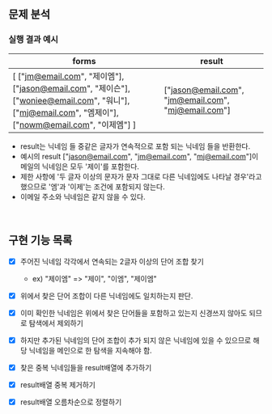 


## 문제 분석


### 실행 결과 예시


| forms | result |
| --- | --- |
| [ ["jm@email.com", "제이엠"], ["jason@email.com", "제이슨"], ["woniee@email.com", "워니"], ["mj@email.com", "엠제이"], ["nowm@email.com", "이제엠"] ] | ["jason@email.com", "jm@email.com", "mj@email.com"] |



- result는 닉네임 들 중같은 글자가 연속적으로 포함 되는 닉네임 들을 반환한다.
- 예시의 result ["jason@email.com", "jm@email.com", "mj@email.com"]이메일의 닉네임은 모두 '제이'를 포함한다.
- 제한 사항에 '두 글자 이상의 문자가 문자 그대로 다른 닉네임에도 나타날 경우'라고 했으므로 '엠'과 '이제'는 조건에 포함되지 않는다.
- 이메일 주소와 닉네임은 같지 않을 수 있다.

 </br>

## 구현 기능 목록


+ [x] 주어진 닉네임 각각에서 연속되는 2글자 이상의 단어 조합 찾기
  - ex) "제이엠" => "제이", "이엠", "제이엠"

+ [x] 위에서 찾은 단어 조합이 다른 닉네임에도 일치하는지 판단.
+ [x] 이미 확인한 닉네임은 위에서 찾은 단어들을 포함하고 있는지 신경쓰지 않아도 되므로 탐색에서 제외하기
+ [x] 하지만 추가된 닉네임의 단어 조합이 추가 되지 않은 닉네임에 있을 수 있으므로 해당 닉네임을 메인으로 한 탐색을 지속해야 함.
+ [x] 찾은 중복 닉네임들을 result배열에 추가하기
+ [x] result배열 중복 제거하기
+ [x] result배열 오름차순으로 정렬하기